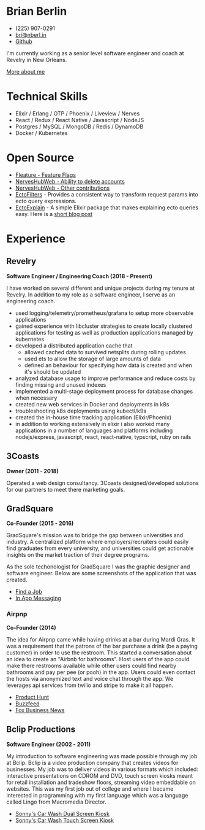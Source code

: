 
# Brian Berlin
- (225) 907-0291  
- [bri@nberl.in](mailto:bri@nberl.in) 
- [Github](https://github.com/brianberlin) 

I'm currently working as a senior level software engineer and coach at Revelry in New Orleans. 

[More about me](https://revelry.co/resources/team/brian-berlin/)

# Technical Skills

- Elixir / Erlang / OTP / Phoenix / Liveview / Nerves
- React / Redux / React Native / Javascript / NodeJS
- Postgres / MySQL / MongoDB / Redis / DynamoDB
- Docker / Kubernetes

# Open Source

- [Fleature - Feature Flags](https://github.com/brianberlin/fleature)
- [NervesHubWeb - Ability to delete accounts](https://github.com/nerves-hub/nerves_hub_web/pull/676)
- [NervesHubWeb - Other contributions](https://github.com/nerves-hub/nerves_hub_web/pulls?q=is%3Apr+author%3Abrianberlin+is%3Aclosed)
- [EctoFilters](https://hex.pm/packages/ecto_filters) - Provides a consistent way to transform request params into ecto query expressions.
- [EctoExplain](https://hex.pm/packages/ecto_explain) - A simple Elixir package that makes explaining ecto queries easy. Here is a [short blog post](https://revelry.co/resources/development/ecto/)

# Experience

## Revelry
__Software Engineer / Engineering Coach (2018 - Present)__

I have worked on several different and unique projects during my tenure at Revelry. In addition to my role as a software engineer, I serve as an engineering coach. 

- used logging/telemetry/prometheus/grafana to setup more observable applications
- gained experience with libcluster strategies to create locally clustered applications for testing as well as production applications managed by kubernetes
- developed a distributed application cache that
  - allowed cached data to survived netsplits during rolling updates
  - used ets to allow the storage of large amounts of data
  - defined an behaviour for specifying how data is created and when it's should be updated
- analyzed database usage to improve performance and reduce costs by finding missing and unused indexes
- implemented a multi-stage deployment process for database changes when necessary
- created new web services in Docker and deployments in k8s
- troubleshooting k8s deployments using kubectl/k9s
- created the in-house time tracking application (Elixir/Phoenix)
- in addition to working extensively in elixir i also worked many applications in a number of languages and platforms including nodejs/express, javascript, react, react-native, typscript, ruby on rails

## 3Coasts
__Owner (2011 - 2018)__

Operated a web design consultancy. 3Coasts designed/developed solutions for our partners to meet there marketing goals. 

## GradSquare 
__Co-Founder (2015 - 2016)__

GradSquare's mission was to bridge the gap between universities and industry. A centralized platform where employers/recruiters could easily find graduates from every university, and universities could get actionable insights on the market traction of their degree programs. 

As the sole techonologist for GradSquare I was the graphic designer and software engineer. Below are some screenshots of the application that was created.

 - [Find a Job](https://brian.berlin/images/gradsquare/find-a-job.png)
 - [In App Messaging](https://brian.berlin/images/gradsquare/in-app-messaging.png)

### Airpnp
__Co-Founder (2014)__

The idea for Airpnp came while having drinks at a bar during Mardi Gras. It was a requirement that the patrons of the bar purchase a drink (be a paying customer) in order to use the restroom. This started a conversation about an idea to create an "Airbnb for bathrooms". Host users of the app could make there restrooms available while other users could find nearby bathrooms and pay per pee (or pooh) in the app. Users could even contact the hosts via anonymized text and voice chat through the app. We leverages api services from twilio and stripe to make it all happen.

 - [Product Hunt](https://www.producthunt.com/posts/airpnp)
 - [Buzzfeed](https://www.buzzfeednews.com/article/josephbernstein/i-spent-a-day-using-an-app-for-bathroom-emergencies-and-i-al)
 - [Fox Business News](https://video.foxbusiness.com/v/3441693470001/#sp=show-clips)

## Bclip Productions
__Software Engineer (2002 - 2011)__

My introduction to software engineering was made possible through my job at Bclip. Bclip is a video production company that creates videos for businesses. My job was to deliver videos in various formats which included: interactive presentations on CDROM and DVD, touch screen kiosks meant for retail installation and tradeshow floors, streaming video embeddable on websites. This was my first job out of college and where I became interested in programming with my first language which was a language called Lingo from Macromedia Director.

 - [Sonny's Car Wash Dual Screen Kiosk](https://brian.berlin/images/bclip/sonnys-kiosk.jpeg)
 - [Sonny's Car Wash Touch Screen Kiosk](https://brian.berlin/images/bclip/sonnys-kiosk-2.jpeg)
